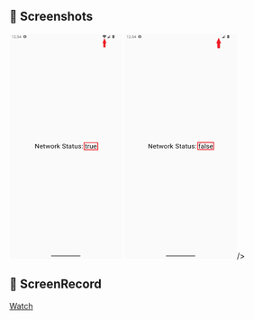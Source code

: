 ## 📸 Screenshots
<p>
  <img src="https://github.com/cevdetkilickeser/NetworkStateManagement/blob/master/Screenshots/1.png" alt="SS1" width="200" height="400"/>
  <img src="https://github.com/cevdetkilickeser/NetworkStateManagement/blob/master/Screenshots/2.png" alt="SS2" width="200" height="400"/>/>
</p>


## 🎥 ScreenRecord
[Watch](https://drive.google.com/file/d/1ZAuzXBgeSiHyIHxSIyesZk-Ikke8Or96/view?usp=sharing)